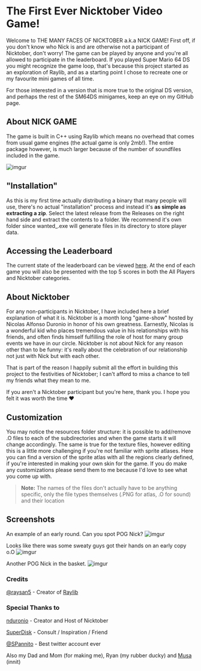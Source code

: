# The First Ever Nicktober Video Game!

Welcome to THE MANY FACES OF NICKTOBER a.k.a NICK GAME! First off, if you don't know who Nick is and are otherwise not a participant of Nicktober, don't worry! The game can be played by anyone and you're all allowed to participate in the leaderboard. If you played Super Mario 64 DS you might recognize the game loop, that's because this project started as an exploration of Raylib, and as a starting point I chose to recreate one or my favourite mini games of all time.

For those interested in a version that is more true to the original DS version, and perhaps the rest of the SM64DS minigames, keep an eye on my GitHub page.

## About NICK GAME

The game is built in C++ using Raylib which means no overhead that comes from usual game engines (the actual game is only 2mb!). The entire package however, is much larger because of the number of soundfiles included in the game. 

![imgur](https://i.imgur.com/eAe0XMc.png?1)

## "Installation"

As this is my first time actually distributing a binary that many people will use, there's no actual "installation" process and instead it's **as simple as extracting a zip**. Select the latest release from the Releases on the right hand side and extract the contents to a folder. We recommend it's own folder since wanted_.exe will generate files in its directory to store player data.

## Accessing the Leaderboard

The current state of the leaderboard can be viewed [here](http://hamel111.myweb.cs.uwindsor.ca/sm64games/wanted/leaderboard.php). At the end of each game you will also be presented with the top 5 scores in both the All Players and Nicktober categories.

## About Nicktober

For any non-participants in Nicktober, I have included here a brief explanation of what it is. Nicktober is a month long "game-show" hosted by Nicolas Alfonso Duronio in honor of his own greatness. Earnestly, Nicolas is a wonderful kid who places tremendous value in his relationships with his friends, and often finds himself fulfilling the role of host for many group events we have in our circle. Nicktober is not about Nick for any reason other than to be funny: it's really about the celebration of our relationship not just with Nick but with each other.

That is part of the reason I happily submit all the effort in building this project to the festivities of Nicktober; I can't afford to miss a chance to tell my friends what they mean to me.

If you aren't a Nicktober participant but you're here, thank you. I hope you felt it was worth the time ♥️

## Customization

You may notice the resources folder structure: it is possible to add/remove .O files to each of the subdirectories and when the game starts it will change accordingly. The same is true for the texture files, however editing this is a little more challenging if you're not familiar with sprite atlases. Here you can find a version of the sprite atlas with all the regions clearly defined, if you're interested in making your own skin for the game. If you do make any customizations please send them to me because I'd love to see what you come up with.

> **Note:** The names of the files don't actually have to be anything specific, only the file types themselves (.PNG for atlas, .O for sound) and their location

## Screenshots
An example of an early round. Can you spot POG Nick?
![imgur](https://i.imgur.com/Y5Ibnpr.png?1)

Looks like there was some sweaty guys got their hands on an early copy o.O
![imgur](https://i.imgur.com/chwFVT0.png?1)

Another POG Nick in the basket.
![imgur](https://i.imgur.com/9Or7LdA.png?1)

### Credits
[@raysan5](https://raysan5.itch.io/) - Creator of [Raylib](https://www.raylib.com/)

### Special Thanks to
[nduronio](http://www.twitch.tv/nduronio) - Creator and Host of Nicktober

[SuperDisk](https://github.com/superdisk) - Consult / Inspiration / Friend

[@SPannito](http://hamel111.myweb.cs.uwindsor.ca/sm64games/wanted/fuckyousimon.php) - Best twitter account ever

Also my Dad and Mom (for making me), Ryan (my rubber ducky) and [Musa](https://www.youtube.com/watch?v=DW3B_tXlj7Q) (innit)
